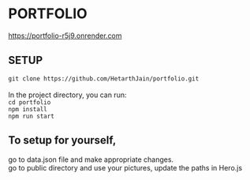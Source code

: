 # PORTFOLIO
https://portfolio-r5j9.onrender.com
## SETUP
`git clone https://github.com/HetarthJain/portfolio.git`\
\
In the project directory, you can run:\
`cd portfolio`\
`npm install`\
`npm run start`
## To setup for yourself, 
go to data.json file and make appropriate changes.\
go to public directory and use your pictures, update the paths in Hero.js 
